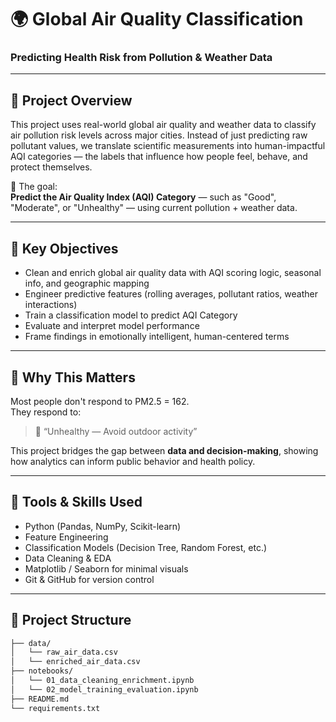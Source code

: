 # 🌍 Global Air Quality Classification
### Predicting Health Risk from Pollution & Weather Data

---

## 📌 Project Overview

This project uses real-world global air quality and weather data to classify air pollution risk levels across major cities. Instead of just predicting raw pollutant values, we translate scientific measurements into human-impactful AQI categories — the labels that influence how people feel, behave, and protect themselves.

🔮 The goal:  
**Predict the Air Quality Index (AQI) Category** — such as "Good", "Moderate", or "Unhealthy" — using current pollution + weather data.

---

## 🎯 Key Objectives

- Clean and enrich global air quality data with AQI scoring logic, seasonal info, and geographic mapping
- Engineer predictive features (rolling averages, pollutant ratios, weather interactions)
- Train a classification model to predict AQI Category
- Evaluate and interpret model performance
- Frame findings in emotionally intelligent, human-centered terms

---

## 🧠 Why This Matters

Most people don't respond to PM2.5 = 162.  
They respond to:  
> 🔴 “Unhealthy — Avoid outdoor activity”

This project bridges the gap between **data and decision-making**, showing how analytics can inform public behavior and health policy.

---

## 🧪 Tools & Skills Used

- Python (Pandas, NumPy, Scikit-learn)
- Feature Engineering
- Classification Models (Decision Tree, Random Forest, etc.)
- Data Cleaning & EDA
- Matplotlib / Seaborn for minimal visuals
- Git & GitHub for version control

---

## 🧱 Project Structure

```bash
├── data/
│   └── raw_air_data.csv
│   └── enriched_air_data.csv
├── notebooks/
│   └── 01_data_cleaning_enrichment.ipynb
│   └── 02_model_training_evaluation.ipynb
├── README.md
└── requirements.txt
